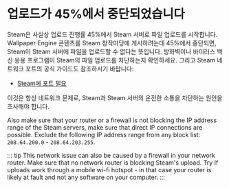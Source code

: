 # 업로드가 45%에서 중단되었습니다

Steam은 사실상 업로드 진행률 45%에서 Steam 서버로 파일 업로드를 시작합니다. Wallpaper Engine 콘텐츠를 Steam 창작마당에 게시하려는데 45%에서 중단되면, Steam이 Steam 서버에 파일을 업로드할 수 없다는 뜻입니다. 방화벽이나 바이러스 백신 응용 프로그램이 Steam의 파일 업로드를 차단하는지 확인하세요. 그리고 Steam 네트워크 포트의 공식 가이드도 참조하시기 바랍니다:

* [Steam에 포트 필요](https://support.steampowered.com/kb_article.php?ref=8571-GLVN-8711)

이것은 항상 네트워크 문제로, Steam과 Steam 서버의 온전한 소통을 차단하는 원인을 조사해야 합니다.

Also make sure that your router or a firewall is not blocking the IP address range of the Steam servers, make sure that direct IP connections are possible. Exclude the following IP address range from any block list: `208.64.200.0` - `208.64.203.255`.

::: tip
This network issue can also be caused by a firewall in your network router. Make sure that no network router is blocking Steam's upload. Try If  uploads work through a mobile wi-fi hotspot - in that case your router is likely at fault and not any software on your computer.
:::